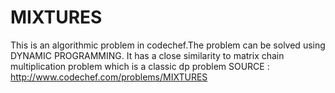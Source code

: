 MIXTURES
=======
This is an algorithmic problem in codechef.The problem can be solved using DYNAMIC PROGRAMMING.
It has a close similarity to matrix chain multiplication problem which is a classic dp problem
SOURCE : http://www.codechef.com/problems/MIXTURES
